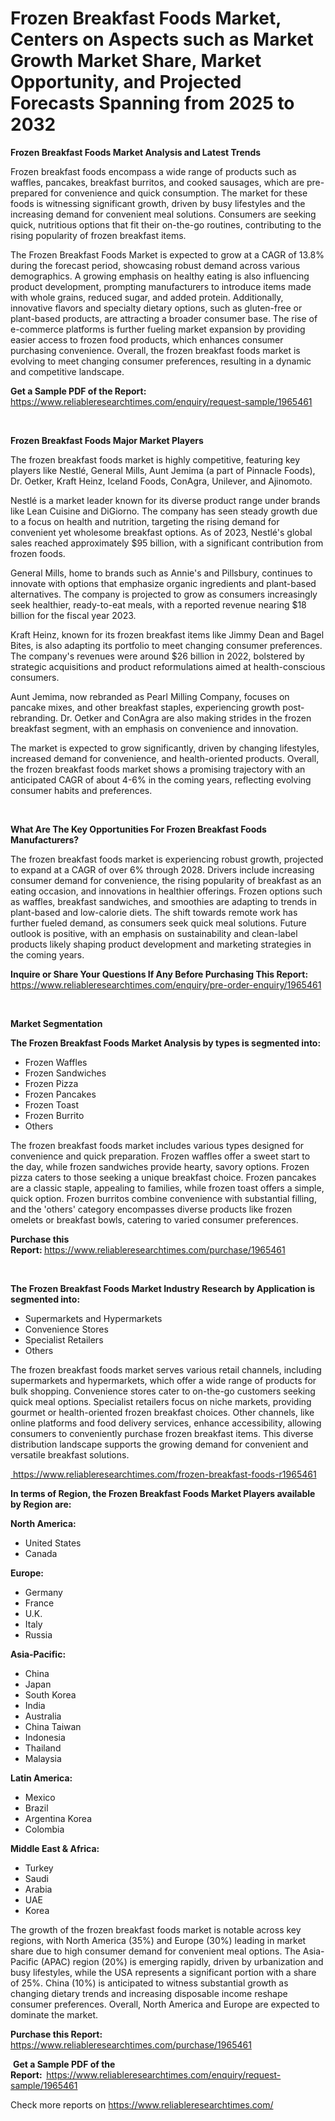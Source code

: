 <p><h1>Frozen Breakfast Foods Market, Centers on Aspects such as Market Growth Market Share, Market Opportunity, and Projected Forecasts Spanning from 2025 to 2032</h1></p><p><strong>Frozen Breakfast Foods Market Analysis and Latest Trends</strong></p>
<p><p>Frozen breakfast foods encompass a wide range of products such as waffles, pancakes, breakfast burritos, and cooked sausages, which are pre-prepared for convenience and quick consumption. The market for these foods is witnessing significant growth, driven by busy lifestyles and the increasing demand for convenient meal solutions. Consumers are seeking quick, nutritious options that fit their on-the-go routines, contributing to the rising popularity of frozen breakfast items. </p><p>The Frozen Breakfast Foods Market is expected to grow at a CAGR of 13.8% during the forecast period, showcasing robust demand across various demographics. A growing emphasis on healthy eating is also influencing product development, prompting manufacturers to introduce items made with whole grains, reduced sugar, and added protein. Additionally, innovative flavors and specialty dietary options, such as gluten-free or plant-based products, are attracting a broader consumer base. The rise of e-commerce platforms is further fueling market expansion by providing easier access to frozen food products, which enhances consumer purchasing convenience. Overall, the frozen breakfast foods market is evolving to meet changing consumer preferences, resulting in a dynamic and competitive landscape.</p></p>
<p><strong>Get a Sample PDF of the Report:&nbsp;</strong> <a href="https://www.reliableresearchtimes.com/enquiry/request-sample/1965461?utm_campaign=3030&utm_medium=2&utm_source=Github&utm_content=ia&utm_term=07042025&utm_id=frozen-breakfast-foods">https://www.reliableresearchtimes.com/enquiry/request-sample/1965461</a></p>
<p>&nbsp;</p>
<p><strong>Frozen Breakfast Foods Major Market Players</strong></p>
<p><p>The frozen breakfast foods market is highly competitive, featuring key players like Nestlé, General Mills, Aunt Jemima (a part of Pinnacle Foods), Dr. Oetker, Kraft Heinz, Iceland Foods, ConAgra, Unilever, and Ajinomoto. </p><p>Nestlé is a market leader known for its diverse product range under brands like Lean Cuisine and DiGiorno. The company has seen steady growth due to a focus on health and nutrition, targeting the rising demand for convenient yet wholesome breakfast options. As of 2023, Nestlé's global sales reached approximately $95 billion, with a significant contribution from frozen foods.</p><p>General Mills, home to brands such as Annie's and Pillsbury, continues to innovate with options that emphasize organic ingredients and plant-based alternatives. The company is projected to grow as consumers increasingly seek healthier, ready-to-eat meals, with a reported revenue nearing $18 billion for the fiscal year 2023.</p><p>Kraft Heinz, known for its frozen breakfast items like Jimmy Dean and Bagel Bites, is also adapting its portfolio to meet changing consumer preferences. The company's revenues were around $26 billion in 2022, bolstered by strategic acquisitions and product reformulations aimed at health-conscious consumers.</p><p>Aunt Jemima, now rebranded as Pearl Milling Company, focuses on pancake mixes, and other breakfast staples, experiencing growth post-rebranding. Dr. Oetker and ConAgra are also making strides in the frozen breakfast segment, with an emphasis on convenience and innovation.</p><p>The market is expected to grow significantly, driven by changing lifestyles, increased demand for convenience, and health-oriented products. Overall, the frozen breakfast foods market shows a promising trajectory with an anticipated CAGR of about 4-6% in the coming years, reflecting evolving consumer habits and preferences.</p></p>
<p>&nbsp;</p>
<p><strong>What Are The Key Opportunities For Frozen Breakfast Foods Manufacturers?</strong></p>
<p><p>The frozen breakfast foods market is experiencing robust growth, projected to expand at a CAGR of over 6% through 2028. Drivers include increasing consumer demand for convenience, the rising popularity of breakfast as an eating occasion, and innovations in healthier offerings. Frozen options such as waffles, breakfast sandwiches, and smoothies are adapting to trends in plant-based and low-calorie diets. The shift towards remote work has further fueled demand, as consumers seek quick meal solutions. Future outlook is positive, with an emphasis on sustainability and clean-label products likely shaping product development and marketing strategies in the coming years.</p></p>
<p><strong>Inquire or Share Your Questions If Any Before Purchasing This Report:</strong> <a href="https://www.reliableresearchtimes.com/enquiry/pre-order-enquiry/1965461?utm_campaign=3030&utm_medium=2&utm_source=Github&utm_content=ia&utm_term=07042025&utm_id=frozen-breakfast-foods">https://www.reliableresearchtimes.com/enquiry/pre-order-enquiry/1965461</a></p>
<p>&nbsp;</p>
<p><strong>Market Segmentation</strong></p>
<p><strong>The Frozen Breakfast Foods Market Analysis by types is segmented into:</strong></p>
<p><ul><li>Frozen Waffles</li><li>Frozen Sandwiches</li><li>Frozen Pizza</li><li>Frozen Pancakes</li><li>Frozen Toast</li><li>Frozen Burrito</li><li>Others</li></ul></p>
<p><p>The frozen breakfast foods market includes various types designed for convenience and quick preparation. Frozen waffles offer a sweet start to the day, while frozen sandwiches provide hearty, savory options. Frozen pizza caters to those seeking a unique breakfast choice. Frozen pancakes are a classic staple, appealing to families, while frozen toast offers a simple, quick option. Frozen burritos combine convenience with substantial filling, and the 'others' category encompasses diverse products like frozen omelets or breakfast bowls, catering to varied consumer preferences.</p></p>
<p><strong>Purchase this Report:&nbsp;</strong><a href="https://www.reliableresearchtimes.com/purchase/1965461?utm_campaign=3030&utm_medium=2&utm_source=Github&utm_content=ia&utm_term=07042025&utm_id=frozen-breakfast-foods">https://www.reliableresearchtimes.com/purchase/1965461</a></p>
<p>&nbsp;</p>
<p><strong>The Frozen Breakfast Foods Market Industry Research by Application is segmented into:</strong></p>
<p><ul><li>Supermarkets and Hypermarkets</li><li>Convenience Stores</li><li>Specialist Retailers</li><li>Others</li></ul></p>
<p><p>The frozen breakfast foods market serves various retail channels, including supermarkets and hypermarkets, which offer a wide range of products for bulk shopping. Convenience stores cater to on-the-go customers seeking quick meal options. Specialist retailers focus on niche markets, providing gourmet or health-oriented frozen breakfast choices. Other channels, like online platforms and food delivery services, enhance accessibility, allowing consumers to conveniently purchase frozen breakfast items. This diverse distribution landscape supports the growing demand for convenient and versatile breakfast solutions.</p></p>
<p><a href="https://www.reliableresearchtimes.com/frozen-breakfast-foods-r1965461?utm_campaign=3030&utm_medium=2&utm_source=Github&utm_content=ia&utm_term=07042025&utm_id=frozen-breakfast-foods">&nbsp;https://www.reliableresearchtimes.com/frozen-breakfast-foods-r1965461</a></p>
<p><strong>In terms of Region, the Frozen Breakfast Foods Market Players available by Region are:</strong></p>
<p>
    <p> <strong> North America: </strong>
        <ul>
            <li>United States</li>
            <li>Canada</li>
        </ul>
        </p> 
    <p> <strong> Europe: </strong>
        <ul>
            <li>Germany</li>
            <li>France</li>
            <li>U.K.</li>
            <li>Italy</li>
            <li>Russia</li>
        </ul>
        </p> 
    <p> <strong> Asia-Pacific: </strong>
        <ul>
            <li>China</li>
            <li>Japan</li>
            <li>South Korea</li>
            <li>India</li>
            <li>Australia</li>
            <li>China Taiwan</li>
            <li>Indonesia</li>
            <li>Thailand</li>
            <li>Malaysia</li>
        </ul>
        </p> 
    <p> <strong> Latin America: </strong>
        <ul>
            <li>Mexico</li>
            <li>Brazil</li>
            <li>Argentina Korea</li>
            <li>Colombia</li>
        </ul>
        </p> 
    <p> <strong> Middle East & Africa: </strong>
        <ul>
            <li>Turkey</li>
            <li>Saudi</li>
            <li>Arabia</li>
            <li>UAE</li>
            <li>Korea</li>
        </ul>
    </p>
    </p>
<p><p>The growth of the frozen breakfast foods market is notable across key regions, with North America (35%) and Europe (30%) leading in market share due to high consumer demand for convenient meal options. The Asia-Pacific (APAC) region (20%) is emerging rapidly, driven by urbanization and busy lifestyles, while the USA represents a significant portion with a share of 25%. China (10%) is anticipated to witness substantial growth as changing dietary trends and increasing disposable income reshape consumer preferences. Overall, North America and Europe are expected to dominate the market.</p></p>
<p><strong>Purchase this Report: </strong><a href="https://www.reliableresearchtimes.com/purchase/1965461?utm_campaign=3030&utm_medium=2&utm_source=Github&utm_content=ia&utm_term=07042025&utm_id=frozen-breakfast-foods">https://www.reliableresearchtimes.com/purchase/1965461</a></p>
<p>&nbsp;<strong>Get a Sample PDF of the Report:&nbsp;&nbsp;</strong><a href="https://www.reliableresearchtimes.com/enquiry/request-sample/1965461?utm_campaign=3030&utm_medium=2&utm_source=Github&utm_content=ia&utm_term=07042025&utm_id=frozen-breakfast-foods">https://www.reliableresearchtimes.com/enquiry/request-sample/1965461</a></p>
<p><strong></strong></p>
<p>Check more reports on <a href="https://www.reliableresearchtimes.com/?utm_campaign=3030&utm_medium=2&utm_source=Github&utm_content=ia&utm_term=07042025&utm_id=frozen-breakfast-foods">https://www.reliableresearchtimes.com/</a></p>